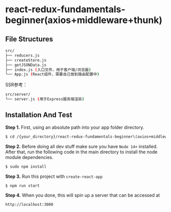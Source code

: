 # react-redux-fundamentals-beginner(axios+middleware+thunk)

## File Structures

```sh
src/
├── reducers.js
├── createStore.js
├── getJSONData.js
├── index.js (入口文件，用于客户端/浏览器)
└── App.js (React组件，需要自己放到路由配置中)
```

SSR参考：
```sh
src/server/ 
└── server.js (用于Express服务端渲染)
```

## Installation And Test


**Step 1.** First, using an absolute path into your app folder directory.

```sh
$ cd /{your_directory}/react-redux-fundamentals-beginner\(axios+middleware+thunk\)
```


**Step 2.** Before doing all dev stuff make sure you have `Node 14+` installed. After that, run the following code in the main directory to install the node module dependencies.

```sh
$ sudo npm install
```

**Step 3.** Run this project with `create-react-app`

```sh
$ npm run start
```

**Step 4.** When you done, this will spin up a server that can be accessed at

```sh
http://localhost:3000
```

